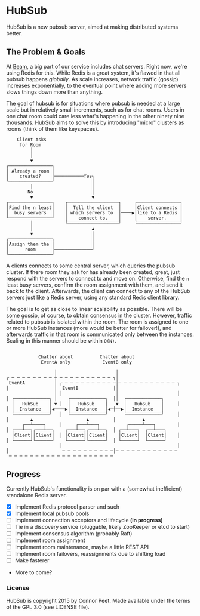 # HubSub

HubSub is a new pubsub server, aimed at making distributed systems better.

## The Problem & Goals

At [Beam](https://github.com/WatchBeam), a big part of our service includes chat servers. Right now, we're using Redis for this. While Redis is a great system, it's flawed in that all pubsub happens _globally_. As scale increases, network traffic (gossip) increases exponentially, to the eventual point where adding more servers slows things down more than anything.

The goal of hubsub is for situations where pubsub is needed at a large scale but in relatively small increments, such as for chat rooms. Users in one chat room could care less what's happening in the other ninety nine thousands. HubSub aims to solve this by introducing "micro" clusters as rooms (think of them like keyspaces).

```
    Client Asks                                                   
     for Room                                                     
         │                                                        
         │                                                        
         ▼                                                        
┌────────────────┐                                                
│ Already a room │                                                
│    created?    │───────────Yes┐
└────────────────┘              │
         │                      │
        No                      │
         ▼                      ▼
┌────────────────┐    ┌───────────────────┐     ┌────────────────┐
│Find the n least│    │  Tell the client  │     │Client connects │
│  busy servers  │    │ which servers to  │────▶│like to a Redis │
└────────────────┘    │    connect to.    │     │    server.     │
         │            └───────────────────┘     └────────────────┘
         │                      ▲
         ▼                      │
┌────────────────┐              │
│Assign them the │              │
│      room      │──────────────┘
└────────────────┘
```

A clients connects to some central server, which queries the pubsub cluster. If there room they ask for has already been created, great, just respond with the servers to connect to and move on. Otherwise, find the `n` least busy servers, confirm the room assignment with them, and send it back to the client. Afterwards, the client can connect to any of the HubSub servers just like a Redis server, using any standard Redis client library.

The goal is to get as close to linear scalability as possible. There will be some gossip, of course, to obtain consensus in the cluster. However, traffic related to pubsub is isolated within the room. The room is assigned to one or more HubSub instances (more would be better for failover!), and afterwards traffic in that room is communicated only between the instances. Scaling in this manner should be within `O(N)`.

```

            Chatter about          Chatter about
             EventA only            EventB only

                  │                      │
┌ ─ ─ ─ ─ ─ ─ ─ ─ ┼ ─ ─ ─ ─ ─ ─ ─ ─ ─ ─ ┐│
 EventA           │ ┌ ─ ─ ─ ─ ─ ─ ─ ─ ─ ─│─ ─ ─ ─ ─ ─ ─ ─ ─ ─ ─ ┐
│                 │  EventB             ││
                  │ │                    │                      │
│ ┌─────────────┐ │    ┌─────────────┐  ││  ┌─────────────┐
  │   HubSub    │ ▼ │  │   HubSub    │   ▼  │   HubSub    │     │
│ │  Instance   │◀━━━━▶│  Instance   │◀─┼──▶│  Instance   │
  └─────────────┘   │  └─────────────┘      └─────────────┘     │
│        ▲                    ▲         │          ▲
      ┌──┴────┐     │     ┌───┴───┐          ┌─────┴───┐        │
│ ┌───┴──┐┌───┴──┐    ┌───┴──┐┌───┴──┐  │ ┌──┴───┐  ┌──┴───┐
  │Client││Client│  │ │Client││Client│    │Client│  │Client│    │
│ └──────┘└──────┘    └──────┘└──────┘  │ └──────┘  └──────┘
                    │                                           │
│                    ─ ─ ─ ─ ─ ─ ─ ─ ─ ─│─ ─ ─ ─ ─ ─ ─ ─ ─ ─ ─ ─
 ─ ─ ─ ─ ─ ─ ─ ─ ─ ─ ─ ─ ─ ─ ─ ─ ─ ─ ─ ─

```

## Progress

Currently HubSub's functionality is on par with a (somewhat inefficient) standalone Redis server.

 * [x] Implement Redis protocol parser and such
 * [x] Implement local pubsub pools
 * [ ] Implement connection acceptors and lifecycle **(in progress)**
 * [ ] Tie in a discovery service (pluggable, likely ZooKeeper or etcd to start)
 * [ ] Implement consensus algorithm (probably Raft)
 * [ ] Implement room assignment
 * [ ] Implement room maintenance, maybe a little REST API
 * [ ] Implement room failovers, reassignments due to shifting load
 * [ ] Make fasterer
 * More to come?

### License

HubSub is copyright 2015 by Connor Peet. Made available under the terms of the GPL 3.0 (see LICENSE file).